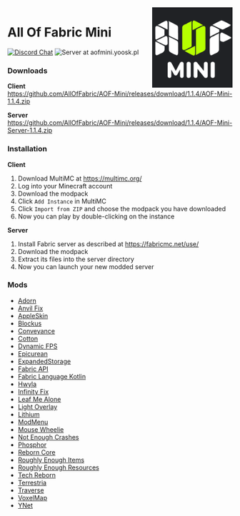 <img src="AOF_Mini.png" align="right" width="180px"/>

# All Of Fabric Mini
[![Discord Chat](https://img.shields.io/discord/570630340075454474.svg?style=for-the-badge&logo=discord)](https://discord.gg/6rkdm48)
![Server at aofmini.yoosk.pl](https://img.shields.io/badge/Server-aofmini.yoosk.pl-green?style=for-the-badge)

### Downloads
**Client**\
https://github.com/AllOfFabric/AOF-Mini/releases/download/1.1.4/AOF-Mini-1.1.4.zip

**Server**\
https://github.com/AllOfFabric/AOF-Mini/releases/download/1.1.4/AOF-Mini-Server-1.1.4.zip

### Installation
**Client**
1. Download MultiMC at https://multimc.org/
1. Log into your Minecraft account
1. Download the modpack
1. Click `Add Instance` in MultiMC
1. Click `Import from ZIP` and choose the modpack you have downloaded
1. Now you can play by double-clicking on the instance

**Server**
1. Install Fabric server as described at https://fabricmc.net/use/
1. Download the modpack
1. Extract its files into the server directory
1. Now you can launch your new modded server

### Mods
- [Adorn](https://www.curseforge.com/minecraft/mc-mods/adorn)
- [Anvil Fix](https://www.curseforge.com/minecraft/mc-mods/anvil-fix)
- [AppleSkin](https://www.curseforge.com/minecraft/mc-mods/appleskin)
- [Blockus](https://www.curseforge.com/minecraft/mc-mods/blockus)
- [Conveyance](https://www.curseforge.com/minecraft/mc-mods/conveyance)
- [Cotton](https://www.curseforge.com/minecraft/mc-mods/cotton)
- [Dynamic FPS](https://www.curseforge.com/minecraft/mc-mods/dynamic-fps)
- [Epicurean](https://www.curseforge.com/minecraft/mc-mods/epicurean)
- [ExpandedStorage](https://www.curseforge.com/minecraft/mc-mods/expanded-storage-fabric)
- [Fabric API](https://www.curseforge.com/minecraft/mc-mods/fabric-api)
- [Fabric Language Kotlin](https://www.curseforge.com/minecraft/mc-mods/fabric-language-kotlin)
- [Hwyla](https://www.curseforge.com/minecraft/mc-mods/hwyla)
- [Infinity Fix](https://www.curseforge.com/minecraft/mc-mods/infinity-fix)
- [Leaf Me Alone](https://www.curseforge.com/minecraft/mc-mods/leaf-me-alone)
- [Light Overlay](https://www.curseforge.com/minecraft/mc-mods/light-overlay)
- [Lithium](https://www.curseforge.com/minecraft/mc-mods/lithium)
- [ModMenu](https://www.curseforge.com/minecraft/mc-mods/modmenu)
- [Mouse Wheelie](https://www.curseforge.com/minecraft/mc-mods/mouse-wheelie)
- [Not Enough Crashes](https://www.curseforge.com/minecraft/mc-mods/not-enough-crashes)
- [Phosphor](https://www.curseforge.com/minecraft/mc-mods/phosphor)
- [Reborn Core](https://www.curseforge.com/minecraft/mc-mods/reborn-core)
- [Roughly Enough Items](https://www.curseforge.com/minecraft/mc-mods/roughly-enough-items)
- [Roughly Enough Resources](https://www.curseforge.com/minecraft/mc-mods/roughly-enough-resources)
- [Tech Reborn](https://www.curseforge.com/minecraft/mc-mods/techreborn)
- [Terrestria](https://www.curseforge.com/minecraft/mc-mods/terrestria)
- [Traverse](https://www.curseforge.com/minecraft/mc-mods/traverse)
- [VoxelMap](https://www.curseforge.com/minecraft/mc-mods/voxelmap)
- [YNet](https://www.curseforge.com/minecraft/mc-mods/ynet)
